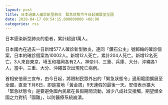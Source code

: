 ```yaml
---
layout: post
title: 日本過萬人確診新型肺炎　緊急狀態令今日起擴展至全國
date: 2020-04-17 00:54:15.000000000 +08:00
categories: rss
---
```


日本感染新型肺炎的患者，累計超過1萬人。

日本國內在過去一日新增577人確診新型肺炎，連同「鑽石公主」號郵輪的確診個案，日本的確診個案為10002人。新增12人死亡，累計204人死亡。新增12名死亡，3人來自東京，埼玉和福岡各有2人，神奈川、三重、兵庫、大分、沖繩各1人，當中，三重、大分、沖繩首次出現死亡病例。

首相安倍晉三宣布，由今日起，將限制民眾外出的「緊急狀態令」適用範圍擴展至全國，直至下月6日，即是當地「黃金周」9天連假的最後一天。安倍表示擴大「緊急狀態令」是要避免國內民眾在長假期間流動，減少八成社交接觸，期望傾全國之力對抗「國難」，以防醫療系統崩潰。
